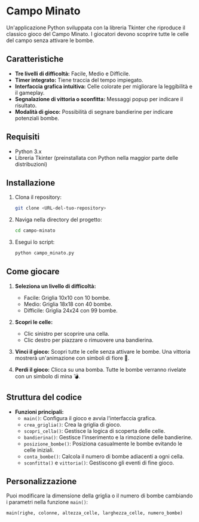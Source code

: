 # Campo Minato

Un'applicazione Python sviluppata con la libreria Tkinter che riproduce il classico gioco del Campo Minato. I giocatori devono scoprire tutte le celle del campo senza attivare le bombe.

## Caratteristiche

- **Tre livelli di difficoltà:** Facile, Medio e Difficile.
- **Timer integrato:** Tiene traccia del tempo impiegato.
- **Interfaccia grafica intuitiva:** Celle colorate per migliorare la leggibilità e il gameplay.
- **Segnalazione di vittoria o sconfitta:** Messaggi popup per indicare il risultato.
- **Modalità di gioco:** Possibilità di segnare bandierine per indicare potenziali bombe.

## Requisiti

- Python 3.x
- Libreria Tkinter (preinstallata con Python nella maggior parte delle distribuzioni)

## Installazione

1. Clona il repository:
   ```bash
   git clone <URL-del-tuo-repository>
   ```
2. Naviga nella directory del progetto:
   ```bash
   cd campo-minato
   ```
3. Esegui lo script:
   ```bash
   python campo_minato.py
   ```

## Come giocare

1. **Seleziona un livello di difficoltà:**

   - Facile: Griglia 10x10 con 10 bombe.
   - Medio: Griglia 18x18 con 40 bombe.
   - Difficile: Griglia 24x24 con 99 bombe.

2. **Scopri le celle:**

   - Clic sinistro per scoprire una cella.
   - Clic destro per piazzare o rimuovere una bandierina.

3. **Vinci il gioco:** Scopri tutte le celle senza attivare le bombe. Una vittoria mostrerà un'animazione con simboli di fiore 🌸.

4. **Perdi il gioco:** Clicca su una bomba. Tutte le bombe verranno rivelate con un simbolo di mina 💣.

## Struttura del codice

- **Funzioni principali:**
  - `main()`: Configura il gioco e avvia l'interfaccia grafica.
  - `crea_griglia()`: Crea la griglia di gioco.
  - `scopri_cella()`: Gestisce la logica di scoperta delle celle.
  - `bandierina()`: Gestisce l'inserimento e la rimozione delle bandierine.
  - `posizione_bombe()`: Posiziona casualmente le bombe evitando le celle iniziali.
  - `conta_bombe()`: Calcola il numero di bombe adiacenti a ogni cella.
  - `sconfitta()` e `vittoria()`: Gestiscono gli eventi di fine gioco.

## Personalizzazione

Puoi modificare la dimensione della griglia o il numero di bombe cambiando i parametri nella funzione `main()`:

```python
main(righe, colonne, altezza_celle, larghezza_celle, numero_bombe)
```
